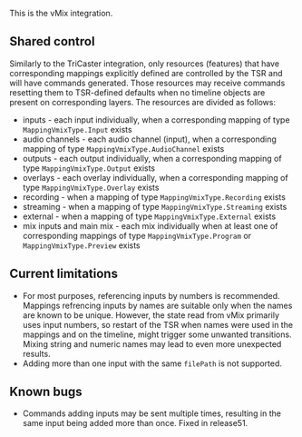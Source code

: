 This is the vMix integration.

## Shared control

Similarly to the TriCaster integration, only resources (features) that have corresponding mappings explicitly defined are controlled by the TSR and will have commands generated. Those resources may receive commands resetting them to TSR-defined defaults when no timeline objects are present on corresponding layers. The resources are divided as follows:

- inputs - each input individually, when a corresponding mapping of type `MappingVmixType.Input` exists
- audio channels - each audio channel (input), when a corresponding mapping of type `MappingVmixType.AudioChannel` exists
- outputs - each output individually, when a corresponding mapping of type `MappingVmixType.Output` exists
- overlays - each overlay individually, when a corresponding mapping of type `MappingVmixType.Overlay` exists
- recording - when a mapping of type `MappingVmixType.Recording` exists
- streaming - when a mapping of type `MappingVmixType.Streaming` exists
- external - when a mapping of type `MappingVmixType.External` exists
- mix inputs and main mix - each mix individually when at least one of corresponding mappings of type `MappingVmixType.Program` or `MappingVmixType.Preview` exists

## Current limitations

- For most purposes, referencing inputs by numbers is recommended. Mappings refrencing inputs by names are suitable only when the names are known to be unique. However, the state read from vMix primarily uses input numbers, so restart of the TSR when names were used in the mappings and on the timeline, might trigger some unwanted transitions. Mixing string and numeric names may lead to even more unexpected results.
- Adding more than one input with the same `filePath` is not supported.

## Known bugs

- Commands adding inputs may be sent multiple times, resulting in the same input being added more than once. Fixed in release51.
